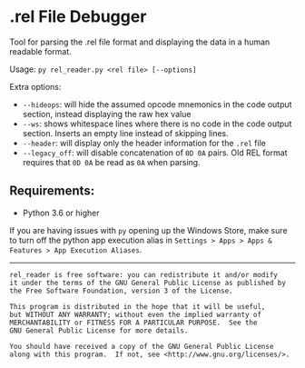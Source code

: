 # .rel File Debugger
Tool for parsing the .rel file format and displaying the data in a human readable format.

Usage: `py rel_reader.py <rel file> [--options]`

Extra options:
* `--hideops`: will hide the assumed opcode mnemonics in the code output section, instead displaying the raw hex value
* `--ws`: shows whitespace lines where there is no code in the code output section. Inserts an empty line instead of skipping lines.
* `--header`: will display only the header information for the `.rel` file
* `--legacy_off`: will disable concatenation of `0D 0A` pairs. Old REL format requires that `0D 0A` be read as `0A` when parsing.

## Requirements: 
* Python 3.6 or higher

If you are having issues with `py` opening up the Windows Store, make sure to turn off the python app execution alias in `Settings > Apps > Apps & Features > App Execution Aliases`.






---

```
rel_reader is free software: you can redistribute it and/or modify
it under the terms of the GNU General Public License as published by
the Free Software Foundation, version 3 of the License.

This program is distributed in the hope that it will be useful,
but WITHOUT ANY WARRANTY; without even the implied warranty of
MERCHANTABILITY or FITNESS FOR A PARTICULAR PURPOSE.  See the
GNU General Public License for more details.

You should have received a copy of the GNU General Public License
along with this program.  If not, see <http://www.gnu.org/licenses/>.
```

